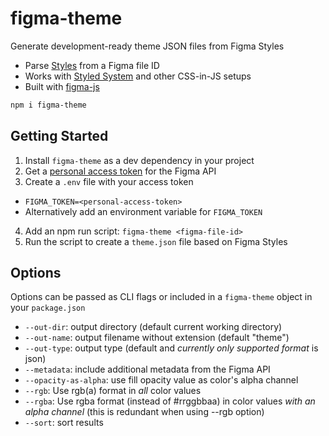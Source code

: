 
# figma-theme

Generate development-ready theme JSON files from Figma Styles

- Parse [Styles][] from a Figma file ID
- Works with [Styled System][] and other CSS-in-JS setups
- Built with [figma-js][]

```sh
npm i figma-theme
```

## Getting Started

1. Install `figma-theme` as a dev dependency in your project
2. Get a [personal access token][token] for the Figma API
3. Create a `.env` file with your access token
  - `FIGMA_TOKEN=<personal-access-token>`
  - Alternatively add an environment variable for `FIGMA_TOKEN`
4. Add an npm run script: `figma-theme <figma-file-id>`
5. Run the script to create a `theme.json` file based on Figma Styles

## Options

Options can be passed as CLI flags or included in a `figma-theme` object in your `package.json`

- `--out-dir`: output directory (default current working directory)
- `--out-name`: output filename without extension (default "theme")
- `--out-type`: output type (default and *currently only supported format* is json)
- `--metadata`: include additional metadata from the Figma API
- `--opacity-as-alpha`: use fill opacity value as color's alpha channel
- `--rgb`: Use rgb(a) format in *all* color values
- `--rgba`: Use rgba format (instead of #rrggbbaa) in color values *with an alpha channel* (this is redundant when using --rgb option)
- `--sort`: sort results

[Styles]: https://help.figma.com/properties-panel/styles
[Styled System]: https://jxnblk.com/styled-system
[token]: https://www.figma.com/developers/docs#auth-dev-token
[figma-js]: https://github.com/jongold/figma-js

<!--
- TRi6YSk76405ImoatoMF1u28
- 2aMG4hw2qp3jSTGmtAMyhZ
- JGLoPfwRFqCwn4xZ8wUmSwp7
- Yw9L6FATzLpdcsnA5vdSgCRT
-->
